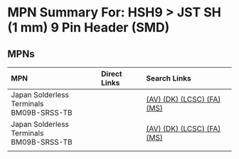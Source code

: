 



# MPN Summary For: HSH9 > JST SH (1 mm) 9 Pin Header (SMD)

## MPNs
  

|MPN|Direct Links|Search Links|
| :--- | :--- | :--- |
|Japan Solderless Terminals<br>BM09B-SRSS-TB||[(AV) ](https://www.avnet.com/shop/us/search/BM09B-SRSS-TB)[(DK) ](https://www.digikey.co.uk/en/products/result?s=BM09B-SRSS-TB)[(LCSC) ](https://www.lcsc.com/search?q=BM09B-SRSS-TB)[(FA) ](https://uk.farnell.com/search?st=BM09B-SRSS-TB)[(MS) ](https://www.mouser.com/c/?q=BM09B-SRSS-TB)|
|Japan Solderless Terminals<br>BM09B-SRSS-TB||[(AV) ](https://www.avnet.com/shop/us/search/BM09B-SRSS-TB)[(DK) ](https://www.digikey.co.uk/en/products/result?s=BM09B-SRSS-TB)[(LCSC) ](https://www.lcsc.com/search?q=BM09B-SRSS-TB)[(FA) ](https://uk.farnell.com/search?st=BM09B-SRSS-TB)[(MS) ](https://www.mouser.com/c/?q=BM09B-SRSS-TB)|
||||
